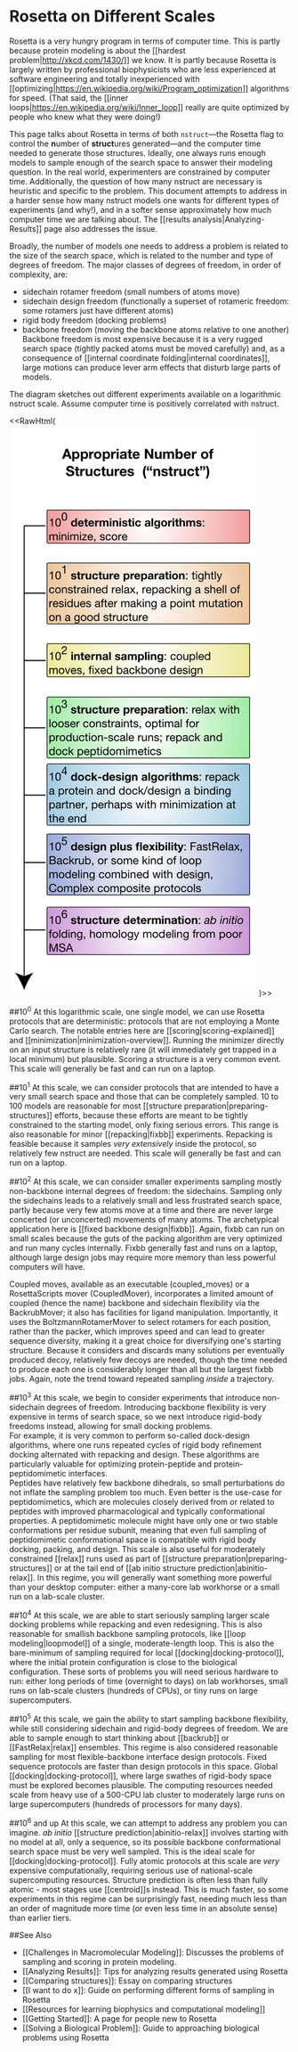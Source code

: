 # Rosetta on Different Scales

Rosetta is a very hungry program in terms of computer time.
This is partly because protein modeling is about the [[hardest problem|http://xkcd.com/1430/]] we know.
It is partly because Rosetta is largely written by professional biophysicists who are less experienced at software engineering and totally inexperienced with [[optimizing|https://en.wikipedia.org/wiki/Program_optimization]] algorithms for speed.
(That said, the [[inner loops|https://en.wikipedia.org/wiki/Inner_loop]] really are quite optimized by people who knew what they were doing!)

This page talks about Rosetta in terms of both `nstruct`—the Rosetta flag to control the **n**umber of **struct**ures generated—and the computer time needed to generate those structures.
Ideally, one always runs enough models to sample enough of the search space to answer their modeling question.
In the real world, experimenters are constrained by computer time.
Additionally, the question of how many nstruct are necessary is heuristic and specific to the problem.
This document attempts to address in a harder sense how many nstruct models one wants for different types of experiments (and why!), and in a softer sense approximately how much computer time we are talking about.
The [[results analysis|Analyzing-Results]] page also addresses the issue.

Broadly, the number of models one needs to address a problem is related to the size of the search space, which is related to the number and type of degrees of freedom.
The major classes of degrees of freedom, in order of complexity, are:
* sidechain rotamer freedom (small numbers of atoms move)
* sidechain design freedom (functionally a superset of rotameric freedom: some rotamers just have different atoms)
* rigid body freedom (docking problems)
* backbone freedom (moving the backbone atoms relative to one another)
Backbone freedom is most expensive because it is a very rugged search space (tightly packed atoms must be moved carefully) and, as a consequence of [[internal coordinate folding|internal coordinates]], large motions can produce lever arm effects that disturb large parts of models.

The diagram sketches out different experiments available on a logarithmic nstruct scale.
Assume computer time is positively correlated with nstruct.

<!--- NOTE the image map is upside-down for whatever reason --->
<<RawHtml(
<img src="Rosetta-on-different-scales.png" usemap="#GraffleExport" alt="missing logarithm scale image">
<map name="GraffleExport">
	<area shape=rect coords="89,1100,574,1200" href="Rosetta-on-different-scales#106-and-up">
	<area shape=rect coords="89,930,574,1080" href="Rosetta-on-different-scales#105">
	<area shape=rect coords="89,760,574,905" href="Rosetta-on-different-scales#104">
	<area shape=rect coords="89,620,574,750" href="Rosetta-on-different-scales#103">
	<area shape=rect coords="89,500,574,570" href="Rosetta-on-different-scales#102">
	<area shape=rect coords="89,310,574,450" href="Rosetta-on-different-scales#101">
	<area shape=rect coords="89,190,574,270" href="Rosetta-on-different-scales#100">
</map>
)>>

##10<sup>0</sup>
At this logarithmic scale, one single model, we can use Rosetta protocols that are deterministic: protocols that are not employing a Monte Carlo search.
The notable entries here are [[scoring|scoring-explained]] and [[minimization|minimization-overview]].
Running the minimizer directly on an input structure is relatively rare (it will immediately get trapped in a local minimum) but plausible.
Scoring a structure is a very common event.
This scale will generally be fast and can run on a laptop.

##10<sup>1</sup>
At this scale, we can consider protocols that are intended to have a very small search space and those that can be completely sampled.
10 to 100 models are reasonable for most [[structure preparation|preparing-structures]] efforts, because these efforts are meant to be tightly constrained to the starting model, only fixing serious errors.
This range is also reasonable for minor [[repacking|fixbb]] experiments.
Repacking is feasible because it samples *very extensively* inside the protocol, so relatively few nstruct are needed.
This scale will generally be fast and can run on a laptop.

##10<sup>2</sup>
At this scale, we can consider smaller experiments sampling mostly non-backbone internal degrees of freedom: the sidechains.
Sampling only the sidechains leads to a relatively small and less frustrated search space, partly because very few atoms move at a time and there are never large concerted (or unconcerted) movements of many atoms.
The archetypical application here is [[fixed backbone design|fixbb]].
Again, fixbb can run on small scales because the guts of the packing algorithm are very optimized and run many cycles internally.
Fixbb generally fast and runs on a laptop, although large design jobs may require more memory than less powerful computers will have.

Coupled moves, available as an executable (coupled_moves) or a RosettaScripts mover (CoupledMover), incorporates a limited amount of coupled (hence the name) backbone and sidechain flexibility via the BackrubMover; it also has facilities for ligand manipulation.
Importantly, it uses the BoltzmannRotamerMover to select rotamers for each position, rather than the packer, which improves speed and can lead to greater sequence diversity, making it a great choice for diversifying one's starting structure.
Because it considers and discards many solutions per eventually produced decoy, relatively few decoys are needed, though the time needed to produce each one is considerably longer than all but the largest fixbb jobs.
Again, note the trend toward repeated sampling *inside* a trajectory.

##10<sup>3</sup>
At this scale, we begin to consider experiments that introduce non-sidechain degrees of freedom.
Introducing backbone flexibility is very expensive in terms of search space, so we next introduce rigid-body freedoms instead, allowing for small docking problems.  
For example, it is very common to perform so-called dock-design algorithms, where one runs repeated cycles of rigid body refinement docking alternated with repacking and design.
These algorithms are particularly valuable for optimizing protein-peptide and protein-peptidomimetic interfaces.  
Peptides have relatively few backbone dihedrals, so small perturbations do not inflate the sampling problem too much.
Even better is the use-case for peptidomimetics, which are molecules closely derived from or related to peptides with improved pharmacological and typically conformational properties.
A peptidomimetic molecule might have only one or two stable conformations per residue subunit, meaning that even full sampling of peptidomimetic conformational space is compatible with rigid body docking, packing, and design.
This scale is also useful for moderately constrained [[relax]] runs used as part of [[structure preparation|preparing-structures]] or at the tail end of [[ab initio structure prediction|abinitio-relax]].
In this regime, you will generally want something more powerful than your desktop computer: either a many-core lab workhorse or a small run on a lab-scale cluster.

##10<sup>4</sup>
At this scale, we are able to start seriously sampling larger scale docking problems while repacking and even redesigning.
This is also reasonable for smallish backbone sampling protocols, like [[loop modeling|loopmodel]] of a single, moderate-length loop.
This is also the bare-minimum of sampling required for local [[docking|docking-protocol]], where the initial protein configuration is close to the biological configuration.
These sorts of problems you will need serious hardware to run: either long periods of time (overnight to days) on lab workhorses, small runs on lab-scale clusters (hundreds of CPUs), or tiny runs on large supercomputers.

##10<sup>5</sup>
At this scale, we gain the ability to start sampling backbone flexibility, while still considering sidechain and rigid-body degrees of freedom.
We are able to sample enough to start thinking about [[backrub]] or [[FastRelax|relax]] ensembles.
This regime is also considered reasonable sampling for most flexible-backbone interface design protocols.
Fixed sequence protocols are faster than design protocols in this space.
Global [[docking|docking-protocol]], where large swathes of rigid-body space must be explored becomes plausible.
The computing resources needed scale from heavy use of a 500-CPU lab cluster to moderately large runs on large supercomputers (hundreds of processors for many days).

##10<sup>6</sup> and up
At this scale, we can attempt to address any problem you can imagine.
_ab initio_ [[structure prediction|abinitio-relax]] involves starting with no model at all, only a sequence, so its possible backbone conformational search space must be very well sampled.
This is the ideal scale for [[docking|docking-protocol]].
Fully atomic protocols at this scale are *very* expensive computationally, requiring serious use of national-scale supercomputing resources.
Structure prediction is often less than fully atomic - most stages use [[centroid]]s instead.
This is much faster, so some experiments in this regime can be surprisingly fast, needing much less than an order of magnitude more time (or even less time in an absolute sense) than earlier tiers.

##See Also

* [[Challenges in Macromolecular Modeling]]: Discusses the problems of sampling and scoring in protein modeling.
* [[Analyzing Results]]: Tips for analyzing results generated using Rosetta
* [[Comparing structures]]: Essay on comparing structures
* [[I want to do x]]: Guide on performing different forms of sampling in Rosetta
* [[Resources for learning biophysics and computational modeling]]
* [[Getting Started]]: A page for people new to Rosetta
* [[Solving a Biological Problem]]: Guide to approaching biological problems using Rosetta